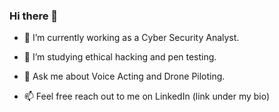 ### Hi there 👋

- 🔭 I’m currently working as a Cyber Security Analyst.

- 🌱 I’m studying ethical hacking and pen testing.

- 💬 Ask me about Voice Acting and Drone Piloting.

- 📫 Feel free reach out to me on LinkedIn (link under my bio)
